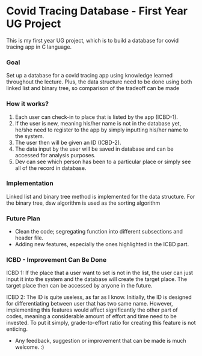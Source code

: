 # Covid Tracing Database - First Year UG Project
This is my first year UG project, which is to build a database for covid tracing app in C language.

### Goal
Set up a database for a covid tracing app using knowledge learned throughout the lecture.
Plus, the data structure need to be done using both linked list and binary tree, so comparison of the tradeoff can be made

### How it works?
1. Each user can check-in to place that is listed by the app (ICBD-1).
2. If the user is new, meaning his/her name is not in the database yet, he/she need to register to the app by simply inputting his/her name to the system.
3. The user then will be given an ID (ICBD-2). 
4. The data input by the user will be saved in database and can be accessed for analysis purposes.
5. Dev can see which person has been to a particular place or simply see all of the record in database.

### Implementation
Linked list and binary tree method is implemented for the data structure.
For the binary tree, dsw algorithm is used as the sorting algorithm

### Future Plan
- Clean the code; segregating function into different subsections and header file.
- Adding new features, especially the ones highlighted in the ICBD part.


### ICBD - Improvement Can Be Done
ICBD 1: If the place that a user want to set is not in the list, the user can just input it into the system and the database will create the target place. The target place then can be accessed by anyone in the future.

ICBD 2: The ID is quite useless, as far as I know. Initially, the ID is designed for differentiating between user that has two same name. However, implementing this features would affect significantly the other part of codes, meaning a considerable amount of effort and time need to be invested. To put it simply, grade-to-effort ratio for creating this feature is not enticing.


* Any feedback, suggestion or improvement that can be made is much welcome. :)
